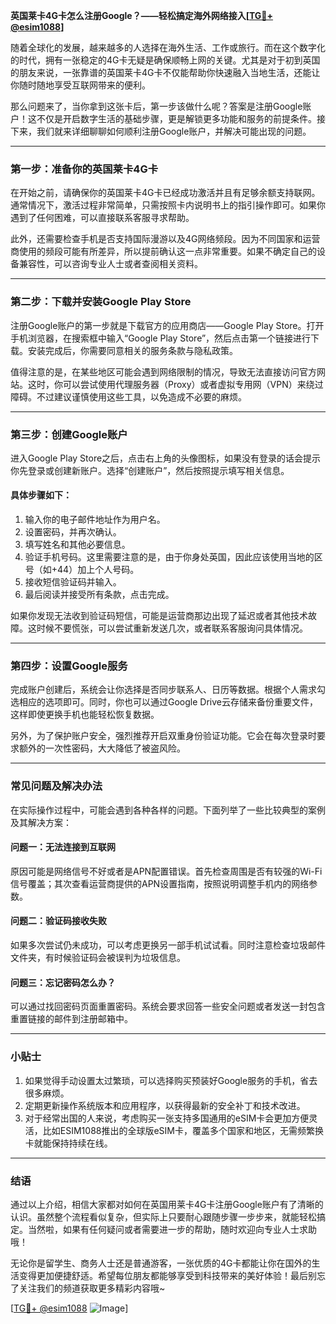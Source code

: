 **英国莱卡4G卡怎么注册Google？——轻松搞定海外网络接入[[TG💪+ @esim1088](https://t.me/s/esim1088)]**

随着全球化的发展，越来越多的人选择在海外生活、工作或旅行。而在这个数字化的时代，拥有一张稳定的4G卡无疑是确保顺畅上网的关键。尤其是对于初到英国的朋友来说，一张靠谱的英国莱卡4G卡不仅能帮助你快速融入当地生活，还能让你随时随地享受互联网带来的便利。

那么问题来了，当你拿到这张卡后，第一步该做什么呢？答案是注册Google账户！这不仅是开启数字生活的基础步骤，更是解锁更多功能和服务的前提条件。接下来，我们就来详细聊聊如何顺利注册Google账户，并解决可能出现的问题。

---

### **第一步：准备你的英国莱卡4G卡**
在开始之前，请确保你的英国莱卡4G卡已经成功激活并且有足够余额支持联网。通常情况下，激活过程非常简单，只需按照卡内说明书上的指引操作即可。如果你遇到了任何困难，可以直接联系客服寻求帮助。

此外，还需要检查手机是否支持国际漫游以及4G网络频段。因为不同国家和运营商使用的频段可能有所差异，所以提前确认这一点非常重要。如果不确定自己的设备兼容性，可以咨询专业人士或者查阅相关资料。

---

### **第二步：下载并安装Google Play Store**
注册Google账户的第一步就是下载官方的应用商店——Google Play Store。打开手机浏览器，在搜索框中输入“Google Play Store”，然后点击第一个链接进行下载。安装完成后，你需要同意相关的服务条款与隐私政策。

值得注意的是，在某些地区可能会遇到网络限制的情况，导致无法直接访问官方网站。这时，你可以尝试使用代理服务器（Proxy）或者虚拟专用网（VPN）来绕过障碍。不过建议谨慎使用这些工具，以免造成不必要的麻烦。

---

### **第三步：创建Google账户**
进入Google Play Store之后，点击右上角的头像图标，如果没有登录的话会提示你先登录或创建新账户。选择“创建账户”，然后按照提示填写相关信息。

#### **具体步骤如下：**
1. 输入你的电子邮件地址作为用户名。
2. 设置密码，并再次确认。
3. 填写姓名和其他必要信息。
4. 验证手机号码。这里需要注意的是，由于你身处英国，因此应该使用当地的区号（如+44）加上个人号码。
5. 接收短信验证码并输入。
6. 最后阅读并接受所有条款，点击完成。

如果你发现无法收到验证码短信，可能是运营商那边出现了延迟或者其他技术故障。这时候不要慌张，可以尝试重新发送几次，或者联系客服询问具体情况。

---

### **第四步：设置Google服务**
完成账户创建后，系统会让你选择是否同步联系人、日历等数据。根据个人需求勾选相应的选项即可。同时，你也可以通过Google Drive云存储来备份重要文件，这样即使更换手机也能轻松恢复数据。

另外，为了保护账户安全，强烈推荐开启双重身份验证功能。它会在每次登录时要求额外的一次性密码，大大降低了被盗风险。

---

### **常见问题及解决办法**
在实际操作过程中，可能会遇到各种各样的问题。下面列举了一些比较典型的案例及其解决方案：

#### **问题一：无法连接到互联网**
原因可能是网络信号不好或者是APN配置错误。首先检查周围是否有较强的Wi-Fi信号覆盖；其次查看运营商提供的APN设置指南，按照说明调整手机内的网络参数。

#### **问题二：验证码接收失败**
如果多次尝试仍未成功，可以考虑更换另一部手机试试看。同时注意检查垃圾邮件文件夹，有时候验证码会被误判为垃圾信息。

#### **问题三：忘记密码怎么办？**
可以通过找回密码页面重置密码。系统会要求回答一些安全问题或者发送一封包含重置链接的邮件到注册邮箱中。

---

### **小贴士**
1. 如果觉得手动设置太过繁琐，可以选择购买预装好Google服务的手机，省去很多麻烦。
2. 定期更新操作系统版本和应用程序，以获得最新的安全补丁和技术改进。
3. 对于经常出国的人来说，考虑购买一张支持多国通用的eSIM卡会更加方便灵活，比如ESIM1088推出的全球版eSIM卡，覆盖多个国家和地区，无需频繁换卡就能保持持续在线。

---

### **结语**
通过以上介绍，相信大家都对如何在英国用莱卡4G卡注册Google账户有了清晰的认识。虽然整个流程看似复杂，但实际上只要耐心跟随步骤一步步来，就能轻松搞定。当然啦，如果有任何疑问或者需要进一步的帮助，随时欢迎向专业人士求助哦！

无论你是留学生、商务人士还是普通游客，一张优质的4G卡都能让你在国外的生活变得更加便捷舒适。希望每位朋友都能够享受到科技带来的美好体验！最后别忘了关注我们的频道获取更多精彩内容哦~

[[TG💪+ @esim1088](https://t.me/s/esim1088) ![Image](https://i.postimg.cc/4NQfJmqS/Snipaste-2025-05-13-00-14-12.png)]
